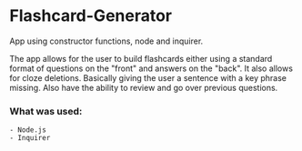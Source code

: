 # Flashcard-Generator

App using constructor functions, node and inquirer. 

The app allows for the user to build flashcards either using a standard format of questions on the "front" and answers on the "back". It also allows for cloze deletions. Basically giving the user a sentence with a key phrase missing. Also have the ability to review and go over previous questions. 

### What was used: 
	- Node.js
	- Inquirer